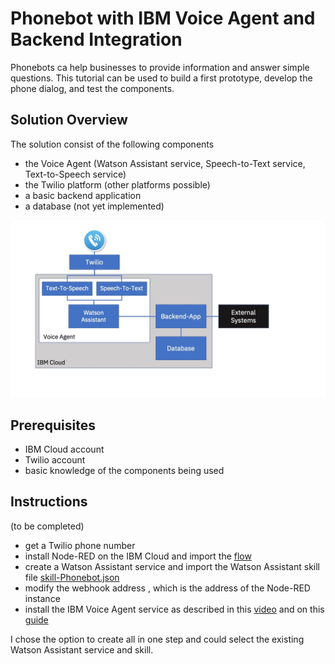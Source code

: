 # Phonebot with IBM Voice Agent and Backend Integration

Phonebots ca help businesses to provide information and answer simple questions. This tutorial can be used to build a first prototype, develop the phone dialog, and test the components.

## Solution Overview
The solution consist of the following components
- the Voice Agent (Watson Assistant service, Speech-to-Text service, Text-to-Speech service)
- the Twilio platform (other platforms possible)
- a basic backend application
- a database (not yet implemented)

![Phonebot Architecture](Slide1.jpeg)

## Prerequisites
- IBM Cloud account
- Twilio account
- basic knowledge of the components being used

## Instructions
(to be completed)
- get a Twilio phone number
- install Node-RED on the IBM Cloud and import the [flow](Node-RED-Flow.json)
- create a Watson Assistant service and import the Watson Assistant skill file [skill-Phonebot.json](skill-Phonebot.json)
- modify the webhook address , which is the address of the Node-RED instance
- install the IBM Voice Agent service as described in this [video](https://www.youtube.com/watch?v=ztOme26gVuA&t=308s) and on this [guide](https://cloud.ibm.com/docs/services/voice-agent?topic=voice-agent-getting-started)

I chose the option to create all in one step and could select the existing Watson Assistant service and skill.


